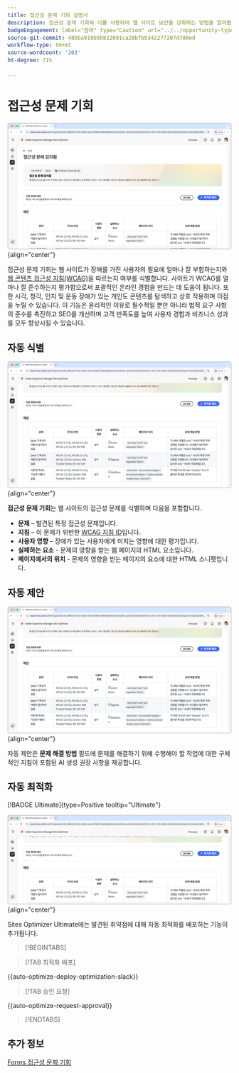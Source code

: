```yaml
---
title: 접근성 문제 기회 설명서
description: 접근성 문제 기회와 이를 사용하여 웹 사이트 보안을 강화하는 방법을 알아봅니다.
badgeEngagement: label="참여" type="Caution" url="../../opportunity-types/engagement.md" tooltip="참여"
source-git-commit: 48bba918b5b822091ca28bfb5342277207d780ed
workflow-type: tm+mt
source-wordcount: '263'
ht-degree: 71%

---
```



# 접근성 문제 기회

![접근성 문제 기회](./assets/accessibility-issues/hero.png){align="center"}

접근성 문제 기회는 웹 사이트가 장애를 가진 사용자의 필요에 얼마나 잘 부합하는지와 [웹 콘텐츠 접근성 지침(WCAG)](https://www.w3.org/TR/WCAG21/)을 따르는지 여부를 식별합니다. 사이트가 WCAG를 얼마나 잘 준수하는지 평가함으로써 포괄적인 온라인 경험을 만드는 데 도움이 됩니다. 또한 시각, 청각, 인지 및 운동 장애가 있는 개인도 콘텐츠를 탐색하고 상호 작용하며 이점을 누릴 수 있습니다. 이 기능은 윤리적인 이유로 필수적일 뿐만 아니라 법적 요구 사항의 준수를 촉진하고 SEO를 개선하며 고객 만족도를 높여 사용자 경험과 비즈니스 성과를 모두 향상시킬 수 있습니다.

## 자동 식별

![접근성 문제 자동 식별](./assets/accessibility-issues/auto-identify.png){align="center"}

**접근성 문제 기회**&#x200B;는 웹 사이트의 접근성 문제를 식별하며 다음을 포함합니다.

* **문제** – 발견된 특정 접근성 문제입니다.
* **지침** – 이 문제가 위반한 [WCAG 지침 ID](https://www.w3.org/TR/WCAG21/)입니다.
* **사용자 영향** – 장애가 있는 사용자에게 미치는 영향에 대한 평가입니다.
* **실패하는 요소** - 문제의 영향을 받는 웹 페이지의 HTML 요소입니다.
* **페이지에서의 위치** - 문제의 영향을 받는 페이지의 요소에 대한 HTML 스니펫입니다.

## 자동 제안

![접근성 문제 자동 제안](./assets/accessibility-issues/auto-suggest.png){align="center"}

자동 제안은 **문제 해결 방법** 필드에 문제를 해결하기 위해 수행해야 할 작업에 대한 구체적인 지침이 포함된 AI 생성 권장 사항을 제공합니다.

## 자동 최적화

[!BADGE Ultimate]{type=Positive tooltip="Ultimate"}

![접근성 문제 자동 최적화](./assets/accessibility-issues/auto-optimize.png){align="center"}

Sites Optimizer Ultimate에는 발견된 취약점에 대해 자동 최적화를 배포하는 기능이 추가됩니다.

>[!BEGINTABS]

>[!TAB 최적화 배포]

{{auto-optimize-deploy-optimization-slack}}

>[!TAB 승인 요청]

{{auto-optimize-request-approval}}

>[!ENDTABS]

## 추가 정보

[Forms 접근성 문제 기회](/help/documentation/opportunities/forms-accessibility-issues.md)